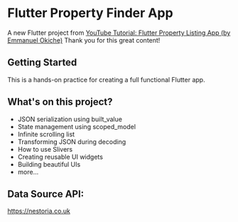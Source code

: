 # Flutter Property Finder App

A new Flutter project from [YouTube Tutorial: Flutter Property Listing App (by Emmanuel Okiche)](https://www.youtube.com/watch?v=DLbD9XPnUQc) Thank you for this great content!

## Getting Started

This is a hands-on practice for creating a full functional Flutter app. 

## What's on this project?

- JSON serialization using built_value 
- State management using scoped_model 
- Infinite scrolling list 
- Transforming JSON during decoding 
- How to use Slivers 
- Creating reusable UI widgets 
- Building beautiful UIs 
- more...

## Data Source API:

https://nestoria.co.uk
